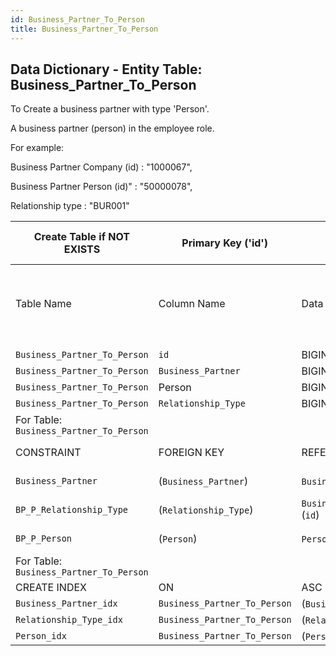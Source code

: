 ```yaml
---
id: Business_Partner_To_Person
title: Business_Partner_To_Person
---
```


## Data Dictionary - Entity Table: Business_Partner_To_Person

To Create a business partner with type 'Person'.

A business partner (person) in the employee role.

For example:

Business Partner Company (id) : "1000067",

Business Partner Person (id)" : "50000078",

Relationship type : "BUR001"


| Create Table if NOT EXISTS| Primary Key ('id')|.|ENGINE = InnoDB|.|
|---|---|---|---|---|
|Table Name | Column Name| Data Type|PK Primary Key, NN-Not Null, Null|.|
||
|`Business_Partner_To_Person`|`id`| BIGINT(12)|PK, NN|.|
|`Business_Partner_To_Person`|`Business_Partner`| BIGINT(12)| NULL|.|
|`Business_Partner_To_Person`|Person| BIGINT(12) |NULL|.|
|`Business_Partner_To_Person`|`Relationship_Type`| BIGINT(12)| NULL |.|
|For Table: ` Business_Partner_To_Person`|
| CONSTRAINT|FOREIGN KEY|REFERENCES |ON DELETE|ON UPDATE|
|`Business_Partner`|(`Business_Partner`)|`Business_Partner` (`id`)| NO ACTION| NO ACTION|
|`BP_P_Relationship_Type`|(`Relationship_Type`)|`Business_Partner_To_Person_Relationship_Type` (`id`)| NO ACTION| NO ACTION|
|`BP_P_Person`| (`Person`)| `Person` (`id`)| NO ACTION| NO ACTION|
|For Table: ` Business_Partner_To_Person`|
| CREATE INDEX|ON|ASC|VISABLE|.|
| `Business_Partner_idx`| `Business_Partner_To_Person`| (`Business_Partner` ASC)| VISIBLE;|.|
| `Relationship_Type_idx`| `Business_Partner_To_Person`| (`Relationship_Type` ASC)| VISIBLE;|.|
| `Person_idx`|`Business_Partner_To_Person`| (`Person` ASC)| VISIBLE|.|

